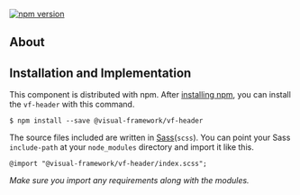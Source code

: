 [![npm version](https://badge.fury.io/js/%40visual-framework%2Fvf-header.svg)](https://badge.fury.io/js/%40visual-framework%2Fvf-header)

## About

## Installation and Implementation

This component is distributed with npm. After [installing npm](https://www.npmjs.com/get-npm), you can install the `vf-header` with this command.

```
$ npm install --save @visual-framework/vf-header
```

The source files included are written in [Sass](http://sass-lang.com)(`scss`). You can point your Sass `include-path` at your `node_modules` directory and import it like this.

```
@import "@visual-framework/vf-header/index.scss";
```

_Make sure you import any requirements along with the modules._
